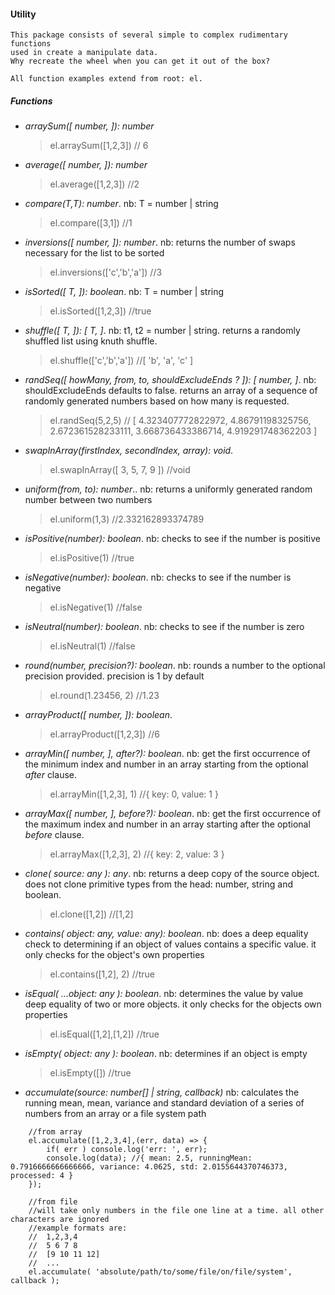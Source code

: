 #### Utility
    This package consists of several simple to complex rudimentary functions
    used in create a manipulate data.
    Why recreate the wheel when you can get it out of the box?
    
    All function examples extend from root: el.
    
##### Functions
- _arraySum([ number, ]): number_
    > el.arraySum([1,2,3]) // 6
- _average([ number, ]): number_
    > el.average([1,2,3]) //2
- _compare(T,T): number_. nb: T = number | string 
    > el.compare([3,1]) //1
- _inversions([ number, ]): number_. nb: returns the number of swaps necessary for the list to be sorted
    > el.inversions(['c','b','a']) //3
- _isSorted([ T, ]): boolean_. nb: T = number | string 
    > el.isSorted([1,2,3]) //true
- _shuffle([ T, ]): [ T, ]_. nb: t1, t2 = number | string. returns a randomly shuffled list using knuth shuffle.
    > el.shuffle(['c','b','a']) //[ 'b', 'a', 'c' ]
- _randSeq([ howMany, from, to, shouldExcludeEnds ? ]): [ number, ]_. nb: shouldExcludeEnds defaults to false. returns an array of a sequence of randomly generated numbers based on how many is requested. 
    > el.randSeq(5,2,5) // [ 4.323407772822972, 4.86791198325756, 2.672361528233111, 3.668736433386714, 4.919291748362203 ]
- _swapInArray(firstIndex, secondIndex, array): void_. 
    > el.swapInArray([ 3, 5, 7, 9 ]) //void
- _uniform(from, to): number_.. nb: returns a uniformly generated random number between two numbers 
    > el.uniform(1,3) //2.332162893374789
- _isPositive(number): boolean_. nb: checks to see if the number is positive 
    > el.isPositive(1) //true
- _isNegative(number): boolean_. nb: checks to see if the number is negative
    > el.isNegative(1) //false
- _isNeutral(number): boolean_. nb: checks to see if the number is zero
    > el.isNeutral(1) //false
- _round(number, precision?): boolean_. nb: rounds a number to the optional precision provided. precision is 1 by default
    > el.round(1.23456, 2) //1.23
- _arrayProduct([ number, ]): boolean_.
    > el.arrayProduct([1,2,3]) //6
- _arrayMin([ number, ], after?): boolean_. nb: get the first occurrence of the minimum index and number in an array starting from the optional _after_ clause.
    > el.arrayMin([1,2,3], 1) //{ key: 0, value: 1 }
- _arrayMax([ number, ], before?): boolean_. nb: get the first occurrence of the maximum index and number in an array starting after the optional _before_ clause.
    > el.arrayMax([1,2,3], 2) //{ key: 2, value: 3 }
- _clone( source: any ): any_. nb: returns a deep copy of the source object. does not clone primitive types from the head: number, string and boolean.
    > el.clone([1,2]) //[1,2]
- _contains( object: any, value: any): boolean_. nb: does a deep equality check to determining if an object of values contains a specific value. it only checks for the object's own properties
    > el.contains([1,2], 2) //true
- _isEqual( ...object: any ): boolean_. nb: determines the value by value deep equality of two or more objects. it only checks for the objects own properties
    > el.isEqual([1,2],[1,2]) //true
- _isEmpty( object: any ): boolean_. nb: determines if an object is empty
    > el.isEmpty([]) //true
- _accumulate(source: number[] | string, callback)_ nb: calculates the running mean, mean, variance and standard deviation of a series of numbers from an array or a file system path
```ecmascript 6
    //from array
    el.accumulate([1,2,3,4],(err, data) => {
        if( err ) console.log('err: ', err);
        console.log(data); //{ mean: 2.5, runningMean: 0.7916666666666666, variance: 4.0625, std: 2.0155644370746373, processed: 4 }
    });

    //from file
    //will take only numbers in the file one line at a time. all other characters are ignored
    //example formats are:
    //  1,2,3,4
    //  5 6 7 8
    //  [9 10 11 12]
    //  ...
    el.accumulate( 'absolute/path/to/some/file/on/file/system', callback );
```
